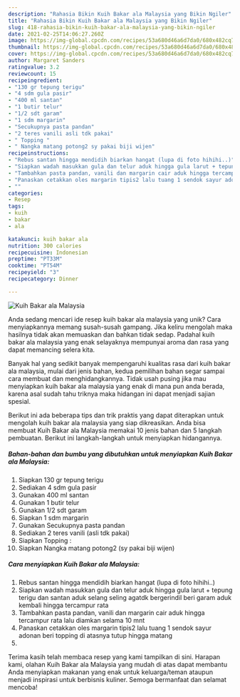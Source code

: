 ```yaml
---
description: "Rahasia Bikin Kuih Bakar ala Malaysia yang Bikin Ngiler"
title: "Rahasia Bikin Kuih Bakar ala Malaysia yang Bikin Ngiler"
slug: 418-rahasia-bikin-kuih-bakar-ala-malaysia-yang-bikin-ngiler
date: 2021-02-25T14:06:27.260Z
image: https://img-global.cpcdn.com/recipes/53a680d46a6d7da0/680x482cq70/kuih-bakar-ala-malaysia-foto-resep-utama.jpg
thumbnail: https://img-global.cpcdn.com/recipes/53a680d46a6d7da0/680x482cq70/kuih-bakar-ala-malaysia-foto-resep-utama.jpg
cover: https://img-global.cpcdn.com/recipes/53a680d46a6d7da0/680x482cq70/kuih-bakar-ala-malaysia-foto-resep-utama.jpg
author: Margaret Sanders
ratingvalue: 3.2
reviewcount: 15
recipeingredient:
- "130 gr tepung terigu"
- "4 sdm gula pasir"
- "400 ml santan"
- "1 butir telur"
- "1/2 sdt garam"
- "1 sdm margarin"
- "Secukupnya pasta pandan"
- "2 teres vanili asli tdk pakai"
- " Topping "
- " Nangka matang potong2 sy pakai biji wijen"
recipeinstructions:
- "Rebus santan hingga mendidih biarkan hangat (lupa di foto hihihi..)"
- "Siapkan wadah masukkan gula dan telur aduk hingga gula larut + tepung terigu dan santan aduk selang seling agatdk bergerindil beri garam aduk kembali hingga tercampur rata"
- "Tambahkan pasta pandan, vanili dan margarin cair aduk hingga tercampur rata lalu diamkan selama 10 mnt"
- "Panaskan cetakkan oles margarin tipis2 lalu tuang 1 sendok sayur adonan beri topping di atasnya tutup hingga matang"
- ""
categories:
- Resep
tags:
- kuih
- bakar
- ala

katakunci: kuih bakar ala 
nutrition: 300 calories
recipecuisine: Indonesian
preptime: "PT33M"
cooktime: "PT54M"
recipeyield: "3"
recipecategory: Dinner

---
```



![Kuih Bakar ala Malaysia](https://img-global.cpcdn.com/recipes/53a680d46a6d7da0/680x482cq70/kuih-bakar-ala-malaysia-foto-resep-utama.jpg)

Anda sedang mencari ide resep kuih bakar ala malaysia yang unik? Cara menyiapkannya memang susah-susah gampang. Jika keliru mengolah maka hasilnya tidak akan memuaskan dan bahkan tidak sedap. Padahal kuih bakar ala malaysia yang enak selayaknya mempunyai aroma dan rasa yang dapat memancing selera kita.



Banyak hal yang sedikit banyak mempengaruhi kualitas rasa dari kuih bakar ala malaysia, mulai dari jenis bahan, kedua pemilihan bahan segar sampai cara membuat dan menghidangkannya. Tidak usah pusing jika mau menyiapkan kuih bakar ala malaysia yang enak di mana pun anda berada, karena asal sudah tahu triknya maka hidangan ini dapat menjadi sajian spesial.


Berikut ini ada beberapa tips dan trik praktis yang dapat diterapkan untuk mengolah kuih bakar ala malaysia yang siap dikreasikan. Anda bisa membuat Kuih Bakar ala Malaysia memakai 10 jenis bahan dan 5 langkah pembuatan. Berikut ini langkah-langkah untuk menyiapkan hidangannya.

<!--inarticleads1-->

##### Bahan-bahan dan bumbu yang dibutuhkan untuk menyiapkan Kuih Bakar ala Malaysia:

1. Siapkan 130 gr tepung terigu
1. Sediakan 4 sdm gula pasir
1. Gunakan 400 ml santan
1. Gunakan 1 butir telur
1. Gunakan 1/2 sdt garam
1. Siapkan 1 sdm margarin
1. Gunakan Secukupnya pasta pandan
1. Sediakan 2 teres vanili (asli tdk pakai)
1. Siapkan  Topping :
1. Siapkan  Nangka matang potong2 (sy pakai biji wijen)




<!--inarticleads2-->

##### Cara menyiapkan Kuih Bakar ala Malaysia:

1. Rebus santan hingga mendidih biarkan hangat (lupa di foto hihihi..)
1. Siapkan wadah masukkan gula dan telur aduk hingga gula larut + tepung terigu dan santan aduk selang seling agatdk bergerindil beri garam aduk kembali hingga tercampur rata
1. Tambahkan pasta pandan, vanili dan margarin cair aduk hingga tercampur rata lalu diamkan selama 10 mnt
1. Panaskan cetakkan oles margarin tipis2 lalu tuang 1 sendok sayur adonan beri topping di atasnya tutup hingga matang
1. 




Terima kasih telah membaca resep yang kami tampilkan di sini. Harapan kami, olahan Kuih Bakar ala Malaysia yang mudah di atas dapat membantu Anda menyiapkan makanan yang enak untuk keluarga/teman ataupun menjadi inspirasi untuk berbisnis kuliner. Semoga bermanfaat dan selamat mencoba!
